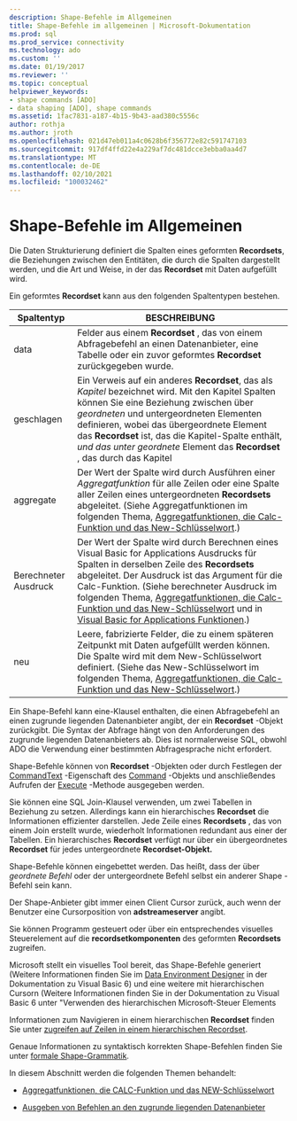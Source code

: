 ```yaml
---
description: Shape-Befehle im Allgemeinen
title: Shape-Befehle im allgemeinen | Microsoft-Dokumentation
ms.prod: sql
ms.prod_service: connectivity
ms.technology: ado
ms.custom: ''
ms.date: 01/19/2017
ms.reviewer: ''
ms.topic: conceptual
helpviewer_keywords:
- shape commands [ADO]
- data shaping [ADO], shape commands
ms.assetid: 1fac7831-a187-4b15-9b43-aad380c5556c
author: rothja
ms.author: jroth
ms.openlocfilehash: 021d47eb011a4c0628b6f356772e82c591747103
ms.sourcegitcommit: 917df4ffd22e4a229af7dc481dcce3ebba0aa4d7
ms.translationtype: MT
ms.contentlocale: de-DE
ms.lasthandoff: 02/10/2021
ms.locfileid: "100032462"
---
```

# <a name="shape-commands-in-general"></a>Shape-Befehle im Allgemeinen
Die Daten Strukturierung definiert die Spalten eines geformten **Recordsets**, die Beziehungen zwischen den Entitäten, die durch die Spalten dargestellt werden, und die Art und Weise, in der das **Recordset** mit Daten aufgefüllt wird.  
  
 Ein geformtes **Recordset** kann aus den folgenden Spaltentypen bestehen.  
  
|Spaltentyp|BESCHREIBUNG|  
|-----------------|-----------------|  
|data|Felder aus einem **Recordset** , das von einem Abfragebefehl an einen Datenanbieter, eine Tabelle oder ein zuvor geformtes **Recordset** zurückgegeben wurde.|  
|geschlagen|Ein Verweis auf ein anderes **Recordset**, das als *Kapitel* bezeichnet wird. Mit den Kapitel Spalten können Sie eine Beziehung zwischen über *geordneten* und untergeordneten Elementen definieren, wobei das übergeordnete Element das **Recordset** ist, das die Kapitel-Spalte enthält, *und das unter* *geordnete* Element das **Recordset** , das durch das Kapitel|  
|aggregate|Der Wert der Spalte wird durch Ausführen einer *Aggregatfunktion* für alle Zeilen oder eine Spalte aller Zeilen eines untergeordneten **Recordsets** abgeleitet. (Siehe Aggregatfunktionen im folgenden Thema, [Aggregatfunktionen, die Calc-Funktion und das New-Schlüsselwort](../../../ado/guide/data/aggregate-functions-the-calc-function-and-the-new-keyword.md).)|  
|Berechneter Ausdruck|Der Wert der Spalte wird durch Berechnen eines Visual Basic for Applications Ausdrucks für Spalten in derselben Zeile des **Recordsets** abgeleitet. Der Ausdruck ist das Argument für die Calc-Funktion. (Siehe berechneter Ausdruck im folgenden Thema, [Aggregatfunktionen, die Calc-Funktion und das New-Schlüsselwort](../../../ado/guide/data/aggregate-functions-the-calc-function-and-the-new-keyword.md) und in [Visual Basic for Applications Funktionen](../../../ado/guide/data/visual-basic-for-applications-functions.md).)|  
|neu|Leere, fabrizierte Felder, die zu einem späteren Zeitpunkt mit Daten aufgefüllt werden können. Die Spalte wird mit dem New-Schlüsselwort definiert. (Siehe das New-Schlüsselwort im folgenden Thema, [Aggregatfunktionen, die Calc-Funktion und das New-Schlüsselwort](../../../ado/guide/data/aggregate-functions-the-calc-function-and-the-new-keyword.md).)|  
  
 Ein Shape-Befehl kann eine-Klausel enthalten, die einen Abfragebefehl an einen zugrunde liegenden Datenanbieter angibt, der ein **Recordset** -Objekt zurückgibt. Die Syntax der Abfrage hängt von den Anforderungen des zugrunde liegenden Datenanbieters ab. Dies ist normalerweise SQL, obwohl ADO die Verwendung einer bestimmten Abfragesprache nicht erfordert.  
  
 Shape-Befehle können von **Recordset** -Objekten oder durch Festlegen der [CommandText](../../../ado/reference/ado-api/commandtext-property-ado.md) -Eigenschaft des [Command](../../../ado/reference/ado-api/command-object-ado.md) -Objekts und anschließendes Aufrufen der [Execute](../../../ado/reference/ado-api/execute-method-ado-command.md) -Methode ausgegeben werden.  
  
 Sie können eine SQL Join-Klausel verwenden, um zwei Tabellen in Beziehung zu setzen. Allerdings kann ein hierarchisches **Recordset** die Informationen effizienter darstellen. Jede Zeile eines **Recordsets** , das von einem Join erstellt wurde, wiederholt Informationen redundant aus einer der Tabellen. Ein hierarchisches **Recordset** verfügt nur über ein übergeordnetes **Recordset** für jedes untergeordnete **Recordset-Objekt.**  
  
 Shape-Befehle können eingebettet werden. Das heißt, dass der über *geordnete Befehl* oder der untergeordnete Befehl selbst ein anderer Shape *-* Befehl sein kann.  
  
 Der Shape-Anbieter gibt immer einen Client Cursor zurück, auch wenn der Benutzer eine Cursorposition von **adstreameserver** angibt.  
  
 Sie können Programm gesteuert oder über ein entsprechendes visuelles Steuerelement auf die **recordsetkomponenten** des geformten **Recordsets** zugreifen.  
  
 Microsoft stellt ein visuelles Tool bereit, das Shape-Befehle generiert (Weitere Informationen finden Sie im [Data Environment Designer](/previous-versions/visualstudio/aa445793(v=vs.60)) in der Dokumentation zu Visual Basic 6) und eine weitere mit hierarchischen Cursorn (Weitere Informationen finden Sie in der Dokumentation zu Visual Basic 6 unter "Verwenden des hierarchischen Microsoft-Steuer Elements  
  
 Informationen zum Navigieren in einem hierarchischen **Recordset** finden Sie unter [zugreifen auf Zeilen in einem hierarchischen Recordset](../../../ado/guide/data/accessing-rows-in-a-hierarchical-recordset.md).  
  
 Genaue Informationen zu syntaktisch korrekten Shape-Befehlen finden Sie unter [formale Shape-Grammatik](../../../ado/guide/data/formal-shape-grammar.md).  
  
 In diesem Abschnitt werden die folgenden Themen behandelt:  
  
-   [Aggregatfunktionen, die CALC-Funktion und das NEW-Schlüsselwort](../../../ado/guide/data/aggregate-functions-the-calc-function-and-the-new-keyword.md)  
  
-   [Ausgeben von Befehlen an den zugrunde liegenden Datenanbieter](../../../ado/guide/data/issuing-commands-to-the-underlying-data-provider.md)